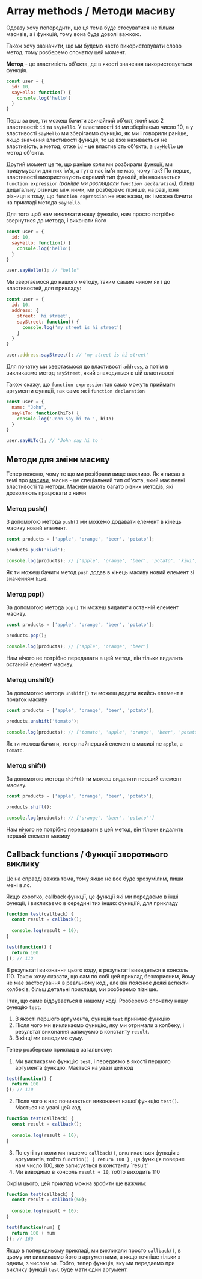 # Array methods / Методи масиву
Одразу хочу попередити, що ця тема буде стосуватися не тільки масивів, а і функцій, тому вона буде доволі важкою.

Також хочу зазначити, що ми будемо часто використовувати слово метод, тому розберемо спочатку цей момент.

**Метод** - це властивість об'єкта, де в якості значення використовується функція.

```js
const user = {
  id: 10,
  sayHello: function() {
    console.log('hello')
  }
}
```

Перш за все, ти можеш бачити звичайний об'єкт, який має 2 властивості: `id` та `sayHello`. У властивості `id` ми зберігаємо число 10, а у властивості `sayHello` ми зберігаємо функцію, як ми і говорили раніше, якщо значення властивості функція, то це вже називається не властивість, а метод, отже `id` - це властивість об'єкта, а `sayHello` це метод об'єкта. 

Другий момент це те, що раніше коли ми розбирали функції, ми придумували для них ім'я, а тут в нас ім'я не має, чому так? По перше, властивості використовують окремий тип функцій, він називається `function expression` _(раніше ми розглядали `function declaration`)_, більш дедатальну різницю між ними, ми розберемо пізніше, на разі, їхня різниця в тому, що `function expression` не має назви, як і можна бачити на прикладі метода `sayHello`.

Для того щоб нам викликати нашу функцію, нам просто потрібно звернутися до метода, і виконати його

```js
const user = {
  id: 10,
  sayHello: function() {
    console.log('hello')
  }
}

user.sayHello(); // "hello"
```

Ми звертаємося до нашого методу, таким самим чином як і до властивостей, для прикладу:

```js
const user = {
  id: 10,
  address: {
    street: 'hi street',
    sayStreet: function() {
      console.log('my street is hi street')
    }
  }
}

user.address.sayStreet(); // 'my street is hi street'
```

Для початку ми звертаємося до властивості `address`, а потім в викликаємо метод `sayStreet`, який знаходиться в цій властивості

Також скажу, що `function expression` так само можуть приймати аргументи функції, так само як і `function declaration`

```js
const user = {
  name: "John",
  sayHiTo: function(hiTo) {
    console.log('John say hi to ', hiTo)
  }
}

user.sayHiTo(); // 'John say hi to '
```

## Методи для зміни масиву
Тепер поясню, чому те що ми розібрали вище важливо. Як я писав в темі про [масиви](./arrays.md), масив - це спеціальний тип об'єкта, який має певні властивості та методи. Масиви мають багато різних методів, які дозволяють працювати з ними

### Метод push()
З допомогою метода `push()` ми можемо додавати елемент в кінець масиву новий елемент.

```js
const products = ['apple', 'orange', 'beer', 'potato'];

products.push('kiwi');

console.log(products); // ['apple', 'orange', 'beer', 'potato', 'kiwi']
```

Як ти можеш бачити метод `push` додав в кінець масиву новий елемент зі значенням `kiwi`.

### Метод pop()
За допомогою метода `pop()` ти можеш видалити останній елемент масиву.

```js
const products = ['apple', 'orange', 'beer', 'potato'];

products.pop();

console.log(products); // ['apple', 'orange', 'beer']
```

Нам нічого не потрібно передавати в цей метод, він тільки видалить останній елемент масиву. 

### Метод unshift()
За допомогою метода `unshift()` ти можеш додати якийсь елемент в початок масиву

```js
const products = ['apple', 'orange', 'beer', 'potato'];

products.unshift('tomato');

console.log(products); // ['tomato', 'apple', 'orange', 'beer', 'potato']
```

Як ти можеш бачити, тепер найперший елемент в масиві не `apple`, а `tomato`.

### Метод shift()
За допомогою метода `shift()` ти можеш видалити перший елемент масиву.

```js
const products = ['apple', 'orange', 'beer', 'potato'];

products.shift();

console.log(products); // ['orange', 'beer', 'potato'']
```

Нам нічого не потрібно передавати в цей метод, він тільки видалить перший елемент масиву

## Callback functions / Функції зворотнього виклику
Це на справді важка тема, тому якщо не все буде зрозумілим, пиши мені в лс.

Якщо коротко, callback функції, це функції які ми передаємо в інші функції, і викликаємо в середині тих інших функціїй, для прикладу
```js
function test(callback) {
  const result = callback();
  
  console.log(result + 10);
}

test(function() {
  return 100
}); // 110
```

В результаті виконання цього коду, в результаті виведеться в консоль 110. Також хочу сказати, що сам по собі цей приклад безкорисним, йому не має застосування в реальному коді, але він пояснює деякі аспекти колбеків, більш детальні приклади, ми розберемо пізніше.

І так, що саме відбувається в нашому коді. Розберемо спочатку нашу функцію `test`. 

1. В якості першого аргумента, функція `test` приймає функцію
2. Після чого ми викликаємо функцію, яку ми отримали з колбеку, і результат виконання записуємо в константу `result`.
3. В кінці ми виводимо суму.

Тепер розберемо приклад в загальному:
1. Ми викликаємо функцію `test`, і передаємо в якості першого аргумента функцію. Мається на увазі цей код
```js
test(function() {
  return 100
}); // 110
```
2. Після чого в нас починається виконання нашої функцію `test()`. Мається на увазі цей код
```js
function test(callback) {
  const result = callback();
  
  console.log(result + 10);
}
```
3. По суті тут коли ми пишемо `callback()`, викликається функція з аргументів, тобто `function() { return 100 }` , ця функція поверне нам число 100, яке записується в константу `result'
4. Ми виводимо в консоль `result + 10`, тобто виходить 110

Окрім цього, цей приклад можна зробити ще важчим:
```js
function test(callback) {
  const result = callback(50);
  
  console.log(result + 10);
}

test(function(num) {
  return 100 + num
}); // 160
```

Якщо в попередньому прикладі, ми викликали просто `callback()`, в цьому ми викликаємо його з аргументами, а якщо точніше тільки з одним, з числом `50`. Тобто, тепер функція, яку ми передаємо при виклику функції `test` буде мати один аргумент.


